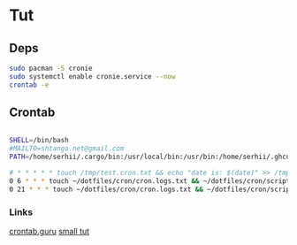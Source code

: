 # Tut

## Deps

```bash
sudo pacman -S cronie
sudo systemctl enable cronie.service --now
crontab -e
```

## Crontab

```bash

SHELL=/bin/bash
#MAILTO=shtanga.net@gmail.com
PATH=/home/serhii/.cargo/bin:/usr/local/bin:/usr/bin:/home/serhii/.ghcup/bin:/home/serhii/.local/bin

# * * * * * touch /tmp/test.cron.txt && echo "date is: $(date)" >> /tmp/test.cron.txt
0 6 * * * touch ~/dotfiles/cron/cron.logs.txt && ~/dotfiles/cron/scripts/hypr/redshift day >> ~/dotfiles/cron/cron.logs.txt 2>&1
0 21 * * * touch ~/dotfiles/cron/cron.logs.txt && ~/dotfiles/cron/scripts/hypr/redshift night >> ~/dotfiles/cron/cron.logs.txt 2>&1
```

### Links

[crontab.guru](https://crontab.guru)
[small tut](https://opensource.com/article/17/11/how-use-cron-linux)

